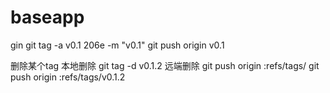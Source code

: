# baseapp

gin
git tag -a v0.1  206e -m "v0.1"
git push origin v0.1

删除某个tag
本地删除
git tag -d v0.1.2 
远端删除
git push origin :refs/tags/<tagName>
git push origin :refs/tags/v0.1.2
